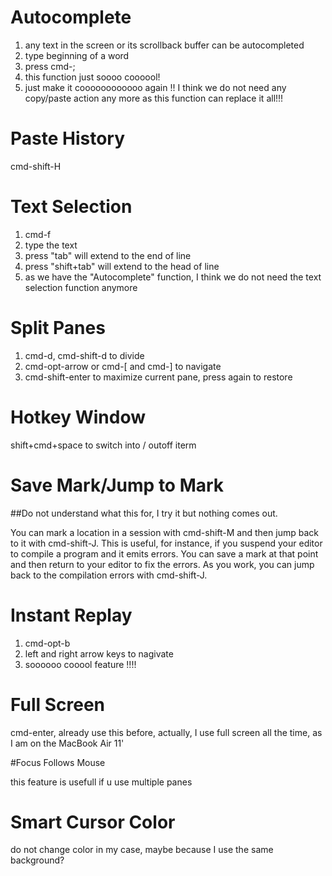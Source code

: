 
# Autocomplete ###############

1. any text in the screen or its scrollback buffer can be autocompleted
2. type beginning of a word
3. press cmd-;
4. this function just soooo coooool!
5. just make it coooooooooooo again !! I think we do not need any copy/paste action any more as this function can replace it all!!!

# Paste History

cmd-shift-H


# Text Selection

1. cmd-f
2. type the text
3. press "tab" will extend to the end of line
4. press "shift+tab" will extend to the head of line
5. as we have the "Autocomplete" function, I think we do not need the text selection function anymore

# Split Panes

1. cmd-d, cmd-shift-d to divide
2. cmd-opt-arrow or cmd-[ and cmd-] to navigate
3. cmd-shift-enter to maximize current pane, press again to restore


# Hotkey Window

shift+cmd+space to switch into / outoff iterm

# Save Mark/Jump to Mark

##Do not understand what this for, I try it but nothing comes out.

  You can mark a location in a session with cmd-shift-M and then jump back to it with cmd-shift-J. This is useful, for instance, if you suspend your editor to compile a program and it emits errors. You can save a mark at that point and then return to your editor to fix the errors. As you work, you can jump back to the compilation errors with cmd-shift-J.


# Instant Replay

1. cmd-opt-b
2. left and right arrow keys to nagivate
3. soooooo cooool feature !!!!

# Full Screen

cmd-enter, already use this before, actually, I use full screen all the time, as I am on the MacBook Air 11'

#Focus Follows Mouse

this feature is usefull if u use multiple panes

# Smart Cursor Color

do not change color in my case, maybe because I use the same background?



